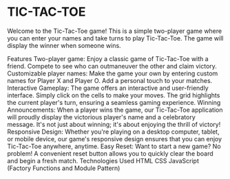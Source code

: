 # TIC-TAC-TOE

Welcome to the Tic-Tac-Toe game! This is a simple two-player game where you can enter your names and take turns to play Tic-Tac-Toe. The game will display the winner when someone wins.

Features
Two-player game: Enjoy a classic game of Tic-Tac-Toe with a friend. Compete to see who can outmaneuver the other and claim victory.
Customizable player names: Make the game your own by entering custom names for Player X and Player O. Add a personal touch to your matches.
Interactive Gameplay: The game offers an interactive and user-friendly interface. Simply click on the cells to make your moves. The grid highlights the current player's turn, ensuring a seamless gaming experience.
Winning Announcements: When a player wins the game, our Tic-Tac-Toe application will proudly display the victorious player's name and a celebratory message. It's not just about winning; it's about enjoying the thrill of victory!
Responsive Design: Whether you're playing on a desktop computer, tablet, or mobile device, our game's responsive design ensures that you can enjoy Tic-Tac-Toe anywhere, anytime.
Easy Reset: Want to start a new game? No problem! A convenient reset button allows you to quickly clear the board and begin a fresh match.
Technologies Used
HTML
CSS
JavaScript (Factory Functions and Module Pattern)
